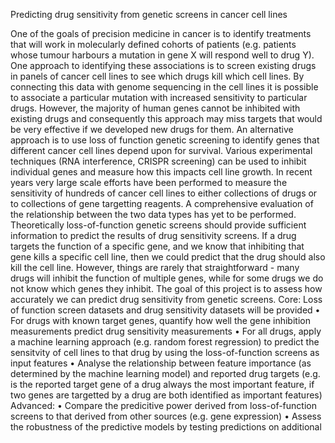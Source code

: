 
Predicting drug sensitivity from genetic screens in cancer cell lines


One of the goals of precision medicine in cancer is to identify treatments that will work in molecularly defined
cohorts of patients (e.g. patients whose tumour harbours a mutation in gene X will respond well to drug Y).
One approach to identifying these associations is to screen existing drugs in panels of cancer cell lines to see
which drugs kill which cell lines. By connecting this data with genome sequencing in the cell lines it is possible
to associate a particular mutation with increased sensitivity to particular drugs. However, the majority of human
genes cannot be inhibited with existing drugs and consequently this approach may miss targets that would be very
effective if we developed new drugs for them. An alternative approach is to use loss of function genetic screening
to identify genes that different cancer cell lines depend upon for survival. Various experimental techniques
(RNA interference, CRISPR screening) can be used to inhibit individual genes and measure how this impacts cell line
 growth. In recent years very large scale efforts have been performed to measure the sensitivity of hundreds of
cancer cell lines to either collections of drugs or to collections of gene targetting reagents. A comprehensive
evaluation of the relationship between the two data types has yet to be performed. Theoretically loss-of-function
genetic screens should provide sufficient information to predict the results of drug sensitivity screens. If a drug
targets the function of a specific gene, and we know that inhibiting that gene kills a specific cell line,
then we could predict that the drug should also kill the cell line. However, things are rarely that
straightforward - many drugs will inhibit the function of multiple genes, while for some drugs we do not know which
genes they inhibit. The goal of this project is to assess how accurately we can predict drug sensitivity from genetic
screens.
Core:
Loss of function screen datasets and drug sensitivity datasets will be provided
•	For drugs with known target genes, quantify how well the gene inhibition measurements predict
    drug sensitivity measurements
•	For all drugs, apply a machine learning approach (e.g. random forest regression) to predict
    the sensitvity of cell lines to that drug by using the loss-of-function screens as input features
•	Analyse the relationship between feature importance (as determined by the machine learning model)
    and reported drug targets (e.g. is the reported target gene of a drug always the most important feature,
    if two genes are targetted by a drug are both identified as important features)
Advanced:
•	Compare the predicitive power derived from loss-of-function screens to that derived from other sources
    (e.g. gene expression)
•	Assess the robustness of the predictive models by testing predictions on additional
